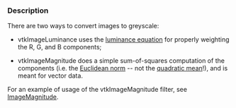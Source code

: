 ### Description

There are two ways to convert images to greyscale:

* vtkImageLuminance uses the [luminance equation](http://www.wikipedia.org/wiki/Luma_(video)) for properly weighting the R, G, and B components;

* vtkImageMagnitude does a simple sum-of-squares computation of the components (i.e. the [Euclidean norm](http://www.wikipedia.org/wiki/Magnitude_(mathematics)#Euclidean_vector_space) -- not the [quadratic mean](http://www.wikipedia.org/wiki/Root_mean_square)!), and is meant for vector data.

For an example of usage of the vtkImageMagnitude filter, see [ImageMagnitude](../ImageMagnitude).
